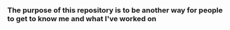 ### The purpose of this repository is to be another way for people to get to know me and what I've worked on
